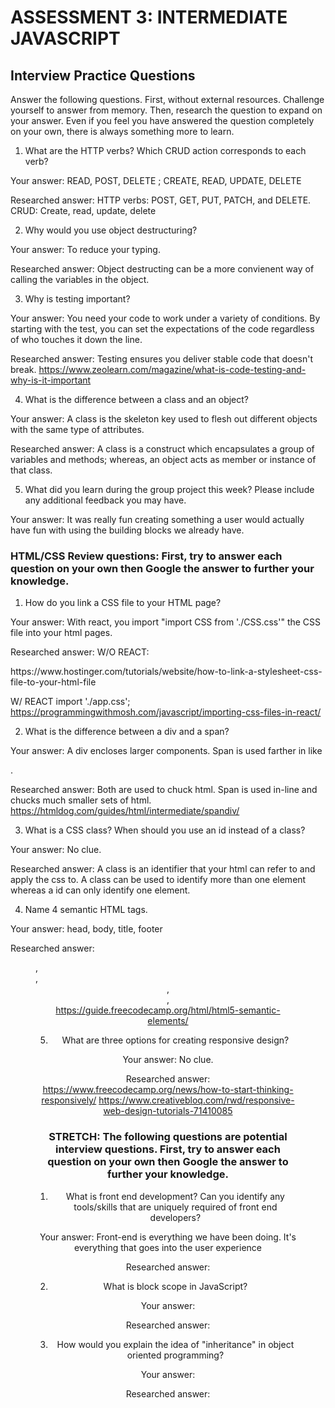 # ASSESSMENT 3: INTERMEDIATE JAVASCRIPT
## Interview Practice Questions

Answer the following questions. First, without external resources. Challenge yourself to answer from memory. Then, research the question to expand on your answer. Even if you feel you have answered the question completely on your own, there is always something more to learn.

1. What are the HTTP verbs? Which CRUD action corresponds to each verb?

  Your answer: READ, POST, DELETE ; CREATE, READ, UPDATE, DELETE

  Researched answer:
  HTTP verbs: POST, GET, PUT, PATCH, and DELETE. 
  CRUD: Create, read, update, delete

2. Why would you use object destructuring?

  Your answer: To reduce your typing.

  Researched answer: Object destructing can be a more convienent way of calling the variables in the object.



3. Why is testing important?

  Your answer: You need your code to work under a variety of conditions. By starting with the test, you can set the expectations of the code regardless of who touches it down the line.

  Researched answer: Testing ensures you deliver stable code that doesn't break.
https://www.zeolearn.com/magazine/what-is-code-testing-and-why-is-it-important

4. What is the difference between a class and an object?

  Your answer: A class is the skeleton key used to flesh out different objects with the same type of attributes. 

  Researched answer: A class is a construct which encapsulates a group of variables and methods; whereas, an object acts as member or instance of that class.
  
5. What did you learn during the group project this week? Please include any additional feedback you may have.

  Your answer: It was really fun creating something a user would actually have fun with using the building blocks we already have. 



### HTML/CSS Review questions: First, try to answer each question on your own then Google the answer to further your knowledge.

1. How do you link a CSS file to your HTML page?

  Your answer: With react, you import "import CSS from './CSS.css'" the CSS file into your html pages. 

  Researched answer:
 W/O REACT: 
 <head>
<link rel="stylesheet" type="text/css" href="stylesheet.css" media="screen" />
</head>
 https://www.hostinger.com/tutorials/website/how-to-link-a-stylesheet-css-file-to-your-html-file
 
 W/ REACT
 import './app.css';
 https://programmingwithmosh.com/javascript/importing-css-files-in-react/

2. What is the difference between a div and a span?

  Your answer: A div encloses larger components. Span is used farther in like <p>.

  Researched answer: Both are used to chuck html. Span is used in-line and chucks much smaller sets of html.
https://htmldog.com/guides/html/intermediate/spandiv/

3. What is a CSS class? When should you use an id instead of a class?

  Your answer: No clue. 

  Researched answer: A class is an identifier that your html can refer to and apply the css to. A class can be used to identify more than one element whereas a id can only identify one element.


4. Name 4 semantic HTML tags.

  Your answer: head, body, title, footer

  Researched answer: <figure>, <footer>, <header>, <main>,<article>
https://guide.freecodecamp.org/html/html5-semantic-elements/

5. What are three options for creating responsive design?

  Your answer: No clue.

  Researched answer:
  https://www.freecodecamp.org/news/how-to-start-thinking-responsively/
https://www.creativebloq.com/rwd/responsive-web-design-tutorials-71410085

### STRETCH: The following questions are potential interview questions. First, try to answer each question on your own then Google the answer to further your knowledge.

1. What is front end development? Can you identify any tools/skills that are uniquely required of front end developers?

  Your answer: Front-end is everything we have been doing. It's everything that goes into the user experience

  Researched answer:


2. What is block scope in JavaScript?

  Your answer:

  Researched answer:


3. How would you explain the idea of "inheritance" in object oriented programming?

  Your answer:

  Researched answer:
